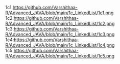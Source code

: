 1c1:https://github.com/Varshithaa-R/Advanced_JAVA/blob/main/1c_LinkedList/1c1.png
1c2:https://github.com/Varshithaa-R/Advanced_JAVA/blob/main/1c_LinkedList/1c2.png
1c3:https://github.com/Varshithaa-R/Advanced_JAVA/blob/main/1c_LinkedList/1c3.png
1c4:https://github.com/Varshithaa-R/Advanced_JAVA/blob/main/1c_LinkedList/1c4.png
1c5:https://github.com/Varshithaa-R/Advanced_JAVA/blob/main/1c_LinkedList/1c5.png
